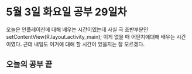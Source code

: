 # 5월 3일 화요일 공부 29일차 
오늘은 인플레이션에 대해 배우는 시간이였는데 사실 극 초반부분인 setContentView(R.layout.activity_main); 이게 없을 때 어떤지에대해 배우는 시간이였다. 근데 내일도 이거에 대해 할 시간이 있을지는 
잘 모르겠다.
## 오늘의 공부 끝 
